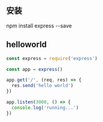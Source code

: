 ## 安装

npm install express --save

## helloworld

```javascript
const express = require('express')

const app = express()

app.get('/', (req, res) => {
  res.send('hello world')
})

app.listen(3000, () => {
  console.log('running...')
})
```